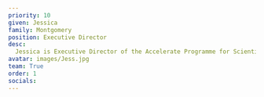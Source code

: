 ```yaml
---
priority: 10
given: Jessica
family: Montgomery
position: Executive Director
desc:
  Jessica is Executive Director of the Accelerate Programme for Scientific Discovery. She is also Director of the Data Trusts Initiative, a project tackling the actions needed to create trustworthy data governance frameworks. Her interests in AI and its consequences for science and society stem from her policy career, in which she worked with parliamentarians, leading researchers and civil society organisations to bring scientific evidence to bear on major policy issues.
avatar: images/Jess.jpg
team: True
order: 1
socials:
---
```

